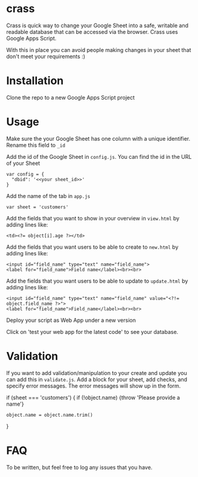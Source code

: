 # crass
Crass is quick way to change your Google Sheet into a safe, writable and readable database that can be accessed via the browser.
Crass uses Google Apps Script.

With this in place you can avoid people making changes in your sheet that don't meet your requirements :)

# Installation

Clone the repo to a new Google Apps Script project

# Usage

Make sure the your Google Sheet has one column with a unique identifier. Rename this field to `_id`

Add the id of the Google Sheet in `config.js`. You can find the id in the URL of your Sheet

    var config = {
      "dbid": '<<your sheet_id>>'
    }

Add the name of the tab in `app.js`

    var sheet = 'customers'

Add the fields that you want to show in your overview in `view.html` by adding lines like:

    <td><?= object[i].age ?></td>

Add the fields that you want users to be able to create to `new.html` by adding lines like:

    <input id="field_name" type="text" name="field_name">
    <label for="field_name">Field name</label><br><br> 

Add the fields that you want users to be able to update to `update.html` by adding lines like:

    <input id="field_name" type="text" name="field_name" value="<?!= object.field_name ?>">
    <label for="field_name">Field_name</label><br><br> 

Deploy your script as Web App under a new version

Click on 'test your web app for the latest code' to see your database.

# Validation

If you want to add validation/manipulation to your create and update you can add this in `validate.js`. Add a block for your sheet, add checks, and specify error messages. The error messages will show up in the form.

  if (sheet === 'customers') {
    if (!object.name) {throw 'Please provide a name'}
    
    object.name = object.name.trim()
  }

  # FAQ

  To be written, but feel free to log any issues that you have. 

